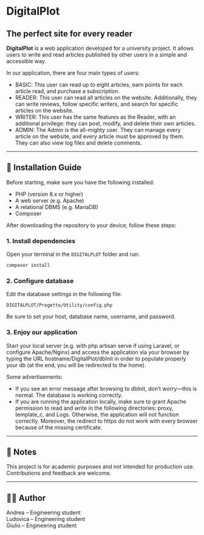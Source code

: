 # DigitalPlot

## The perfect site for every reader

**DigitalPlot** is a web application developed for a university project. It allows users to write and read articles published by other users in a simple and accessible way.

In our application, there are four main types of users:
- BASIC: This user can read up to eight articles, earn points for each article read, and purchase a subscription.
- READER: This user can read all articles on the website. Additionally, they can write reviews, follow specific writers, and search for specific articles on the website.
- WRITER: This user has the same features as the Reader, with an additional privilege: they can post, modify, and delete their own articles.
- ADMIN: The Admin is the all-mighty user. They can manage every article on the website, and every article must be approved by them. They can also view log files and delete comments.

---

## 🚀 Installation Guide

Before starting, make sure you have the following installed:

- PHP (version 8.x or higher)
- A web server (e.g. Apache)
- A relational DBMS (e.g. MariaDB)
- Composer

After downloading the repository to your device, follow these steps:

### 1. Install dependencies

Open your terminal in the `DIGITALPLOT` folder and run:

```bash
composer install
```
### 2. Configure database

Edit the database settings in the following file:
```
DIGITALPLOT/Progetto/Utility/config.php
```
Be sure to set your host, database name, username, and password.<br>

### 3. Enjoy our application

Start your local server (e.g. with php artisan serve if using Laravel, or configure Apache/Nginx) and access the application via your browser by typing the URL hostname/DigitalPlot/dbInit in order to populate properly your db (at the end, you will be redirected to the home). <br>

Some advertisements:
- If you see an error message after browsing to dbInit, don’t worry—this is normal. The database is working correctly.
- If you are running the application locally, make sure to grant Apache permission to read and write in the following directories: proxy, template_c, and Logs. Otherwise, the application will not function correctly. Moreover, the redirect to https do not work with every browser because of the missing certificate. 

---

## 📝 Notes

This project is for academic purposes and not intended for production use.
Contributions and feedback are welcome.

---

## 👨‍💻 Author

Andrea – Engineering student <br>
Ludovica – Engineering student <br>
Giulio – Engineering student
